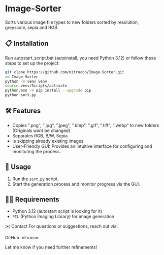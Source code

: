# Image-Sorter
Sorts various image file types to new folders sorted by resolution, greyscale, sepia and RGB.

## 📋 Installation

Run autostart_script.bat (autoinstall, you need Python 3.12) or
follow these steps to set up the project:

```bash
git clone https://github.com/nitrocon/Image-Sorter.git
cd Image-Sorter
python -m venv venv
source venv/Scripts/activate
python.exe -m pip install --upgrade pip
python sort.py
```

## 🛠 Features

- Copies ".png", ".jpg", ".jpeg", ".bmp", ".gif", ".tiff", ".webp" to new folders (Originals wont be changed)
- Separates RGB, B/W, Sepia
- Is skipping already existing images
- User-Friendly GUI: Provides an intuitive interface for configuring and monitoring the process.

## 📄 Usage

1. Run the `sort.py` script.
2. Start the generation process and monitor progress via the GUI.

## 🧑‍💻 Requirements

- Python 3.12 (autostart script is looking for it)
- `PIL` (Python Imaging Library) for image generation

✉️ Contact
For questions or suggestions, reach out via:

GitHub: nitrocon

Let me know if you need further refinements!
